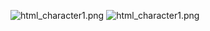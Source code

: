 <p><img alt="html_character1.png" src="Языки/HTML/html_character1.png">
<img alt="html_character1.png" src="Языки/HTML/html_character1.png"></p>